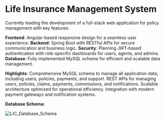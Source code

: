 # Life Insurance Management System

Currently leading the development of a full-stack web application for policy management with key features:

**Frontend**: Angular-based responsive design for a seamless user experience.
**Backend**: Spring Boot with RESTful APIs for secure communication and business logic.
**Security**: Planning JWT-based authentication with role-specific dashboards for users, agents, and admins.
**Database**: Fully implemented MySQL schema for efficient and scalable data management.

**Highlights**:
Comprehensive MySQL schema to manage all application data, including users, policies, payments, and support.
REST APIs for managing users, policies, claims, payments, commissions, and notifications.
Scalable architecture optimized for operational efficiency.
Integration with modern payment gateways and notification systems.

**Database Schema:**

![LIC_Database_Schema](https://github.com/user-attachments/assets/baaae7fc-f6fb-4890-8804-8cf3c332b304)

